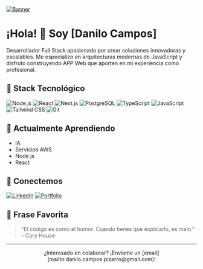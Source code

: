 [![Banner](https://images.unsplash.com/photo-1555066931-4365d14bab8c?q=80&w=2070&auto=format&fit=crop)](https://github.com/scanailon)

# ¡Hola! 👋 Soy [Danilo Campos]

Desarrollador Full Stack apasionado por crear soluciones innovadoras y escalables. Me especializo en arquitecturas modernas de JavaScript y disfruto construyendo APP Web que aporten en mi experiencia como profesional.

## 🚀 Stack Tecnológico

![Node.js](https://img.shields.io/badge/Node.js-339933?style=for-the-badge&logo=nodedotjs&logoColor=white)
![React](https://img.shields.io/badge/React-20232A?style=for-the-badge&logo=react&logoColor=61DAFB)
![Next.js](https://img.shields.io/badge/Next.js-000000?style=for-the-badge&logo=nextdotjs&logoColor=white)
![PostgreSQL](https://img.shields.io/badge/PostgreSQL-316192?style=for-the-badge&logo=postgresql&logoColor=white)
![TypeScript](https://img.shields.io/badge/TypeScript-007ACC?style=for-the-badge&logo=typescript&logoColor=white)
![JavaScript](https://img.shields.io/badge/JavaScript-F7DF1E?style=for-the-badge&logo=javascript&logoColor=black)
![Tailwind CSS](https://img.shields.io/badge/Tailwind_CSS-38B2AC?style=for-the-badge&logo=tailwind-css&logoColor=white)
![Git](https://img.shields.io/badge/Git-F05032?style=for-the-badge&logo=git&logoColor=white)


## 🌱 Actualmente Aprendiendo

- IA
- Servicios AWS
- Node js
- React


## 🤝 Conectemos

[![LinkedIn](https://img.shields.io/badge/LinkedIn-0077B5?style=for-the-badge&logo=linkedin&logoColor=white)](https://www.linkedin.com/in/danilo-campos-a0b095241/)
[![Portfolio](https://img.shields.io/badge/Portfolio-FF5722?style=for-the-badge&logo=google-chrome&logoColor=white)](https://danilo-dev.com/)

## 💭 Frase Favorita

> "El código es como el humor. Cuando tienes que explicarlo, es malo." - Cory House

---

<div align="center">
  ¿Interesado en colaborar? ¡Envíame un [email](mailto:danilo.campos.pizarro@gmail.com)!
</div>
